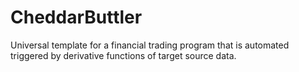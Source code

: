 # CheddarButtler
Universal template for a financial trading program that is automated triggered by derivative functions of target source data.

